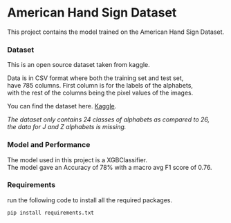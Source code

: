 # American Hand Sign Dataset

This project contains the model trained on the American Hand Sign Dataset.

### Dataset
This is an open source dataset taken from kaggle.

Data is in CSV format where both the training set and test set,\
have 785 columns. First column is for the labels of the alphabets,\
with the rest of the columns being the pixel values of the images.

You can find the dataset here. [Kaggle](https://www.kaggle.com/datamunge/sign-language-mnist).

*The dataset only contains 24 classes of alphabets as compared to 26,*\
*the data for J and Z alphabets is missing.*


### Model and Performance
The model used in this project is a XGBClassifier.\
The model gave an Accuracy of 78% with a macro avg F1 score of 0.76.


### Requirements
run the following code to install all the required packages.
```
pip install requirements.txt
```
